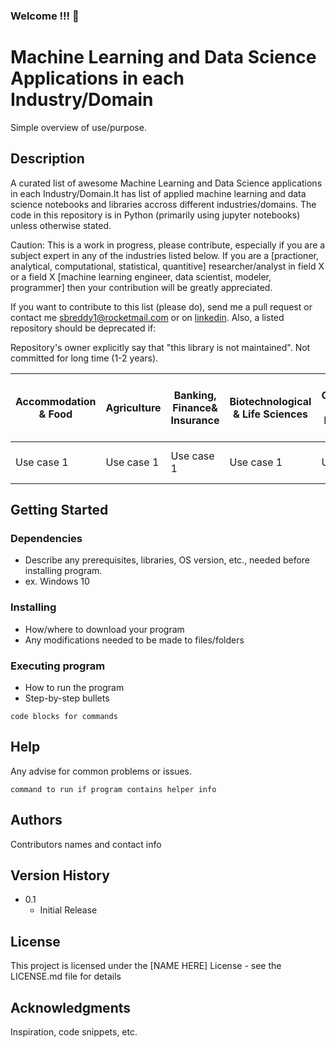 ### Welcome !!! 👋

<!--
**sbreddy2020/sbreddy2020** is a ✨ _special_ ✨ repository because its `README.md` (this file) appears on your GitHub profile.

Here are some ideas to get you started:

- 🔭 I’m currently working on ...
- 🌱 I’m currently learning ...
- 👯 I’m looking to collaborate on ...
- 🤔 I’m looking for help with ...
- 💬 Ask me about ...
- 📫 How to reach me: ...
- 😄 Pronouns: ...
- ⚡ Fun fact: ...
-->
# Machine Learning and Data Science Applications in each Industry/Domain

Simple overview of use/purpose.

## Description

A curated list of awesome Machine Learning and Data Science applications in each Industry/Domain.It has list of applied machine learning and data science notebooks and libraries accross different industries/domains. The code in this repository is in Python (primarily using jupyter notebooks) unless otherwise stated. 

Caution: This is a work in progress, please contribute, especially if you are a subject expert in any of the industries listed below. If you are a [practioner, analytical, computational, statistical, quantitive] researcher/analyst in field X or a field X [machine learning engineer, data scientist, modeler, programmer] then your contribution will be greatly appreciated.

If you want to contribute to this list (please do), send me a pull request or contact me sbreddy1@rocketmail.com or on [linkedin](https://www.linkedin.com/in/bhaskarareddysannapureddy/). Also, a listed repository should be deprecated if:

Repository's owner explicitly say that "this library is not maintained".
Not committed for long time (1-2 years).

<table>
<thead>
<tr>
<th>Accommodation & Food</th>
<th>Agriculture</th>
<th>Banking, Finance& Insurance</th>
<th>Biotechnological & Life Sciences</th>
<th>Construction & Engineering</th>	
<th>Education & Research</th>
<th>Emergency & Relief</th>	
<th>Manufacturing</th>
<th>Government and Public Works</th>
<th>Healthcare</th>
<th>Media & Publishing</th>
<th>Justice, Law and Regulations</th>
<th>Miscellaneous</th>
<th>Real Estate, Rental & Leasing</th>
<th>Energy/Utilities</th>
<th>Retail or eCommerce</th>
<th>Sales and Marketing</th>
<th>Cybersecurity</th>
<th>Trading</th>
<th>Logistics</th>
<th>Automobile</th>
<th>Airlines</th>
<th>Telecommunications</th>
<th>Transportation</th>
<th>Pharma</th>
<th>Security</th>
<th>Transportation</th>
<th>Smartphones</th>
<th>Fashion</th>
<th>Supply chain management</th>
</tr>
</thead>
<tbody>
<tr>
<td>Use case 1</td>
<td>Use case 1</td>
<td>Use case 1</td>
<td>Use case 1</td>
<td>Use case 1</td>
<td>Use case 1</td>
<td>Use case 1</td>	
<td>Use case 1</td>
<td>Use case 1</td>
<td>Use case 1</td>
<td>Use case 1</td>
<td>Use case 1</td>
<td>Use case 1</td>
<td>Use case 1</td>
<td>Use case 1</td>
<td>Use case 1</td>
<td>Use case 1</td>
<td>Use case 1</td>
<td>Use case 1</td>
<td>Use case 1</td>
<td>Use case 1</td>
<td>Use case 1</td>
<td>Use case 1</td>
<td>Use case 1</td>
<td>Use case 1</td>
<td>Use case 1</td>
<td>Use case 1</td>
<td>Use case 1</td>
<td>Use case 1</td>
<td>Use case 1</td>
<td>Use case 1</td>   
</tr>
</tbody>
</table>

## Getting Started

### Dependencies

* Describe any prerequisites, libraries, OS version, etc., needed before installing program.
* ex. Windows 10

### Installing

* How/where to download your program
* Any modifications needed to be made to files/folders

### Executing program

* How to run the program
* Step-by-step bullets
```
code blocks for commands
```

## Help

Any advise for common problems or issues.
```
command to run if program contains helper info
```

## Authors

Contributors names and contact info


## Version History

* 0.1
    * Initial Release

## License

This project is licensed under the [NAME HERE] License - see the LICENSE.md file for details

## Acknowledgments

Inspiration, code snippets, etc.


